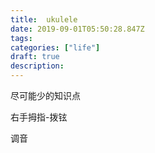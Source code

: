 ```yaml
---
title:  ukulele
date: 2019-09-01T05:50:28.847Z
tags: 
categories: ["life"]
draft: true
description: 
---
```


尽可能少的知识点


右手拇指-拨铉

调音

